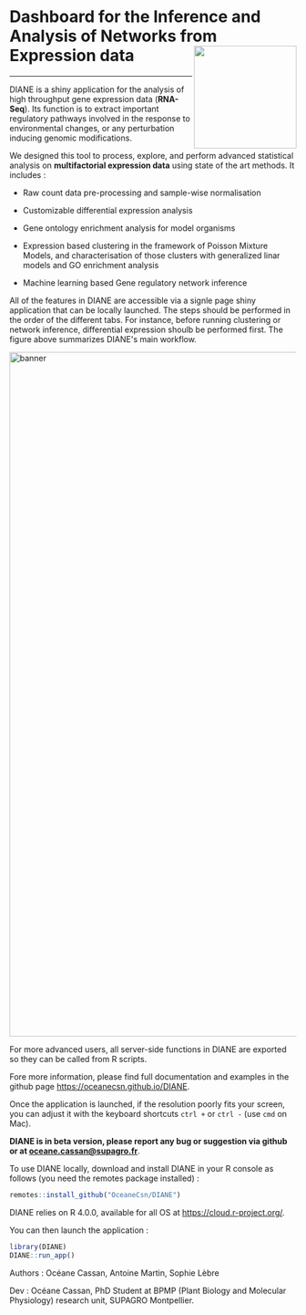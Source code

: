  

# Dashboard for the Inference and Analysis of Networks from Expression data <img src="www/favicon.ico" align="right" alt="" width="180" />

---

DIANE is a shiny application for the analysis of high throughput gene expression data (**RNA-Seq**). Its function is to extract important regulatory pathways involved in the response to environmental changes, or any perturbation inducing genomic modifications.

We designed this tool to process, explore, and perform advanced statistical analysis on **multifactorial expression data** using state of the art methods. It includes :

+ Raw count data pre-processing and sample-wise normalisation
+ Customizable differential expression analysis

+ Gene ontology enrichment analysis for model organisms

+ Expression based clustering in the framework of Poisson Mixture Models, and characterisation of those clusters with generalized linar models and GO enrichment analysis

+ Machine learning based Gene regulatory network inference

All of the features in DIANE are accessible via a signle page shiny application that can be locally launched. The steps should be performed in the order of the different tabs. For instance, before running clustering or network inference, differential expression shoulb be performed first. The figure above summarizes DIANE's main workflow.

<img src="www/DIANE.png" alt="banner" width="1200" align="center"/>


For more advanced users, all server-side functions in DIANE are exported so they can be called from R scripts. 

Fore more information, please find full documentation and examples in the github page  https://oceanecsn.github.io/DIANE.

Once the application is launched, if the resolution poorly fits your screen, you can adjust it with the keyboard shortcuts ```ctrl +``` or  ```ctrl -``` (use ```cmd``` on Mac).



**DIANE is in beta version, please report any bug or suggestion via github or at oceane.cassan@supagro.fr**.


To use DIANE locally, download and install DIANE in your R console as follows (you need the remotes package installed) :

```R
remotes::install_github("OceaneCsn/DIANE")
```

DIANE relies on R 4.0.0, available for all OS at https://cloud.r-project.org/.

You can then launch the application :

```R
library(DIANE)
DIANE::run_app()
```

Authors : Océane Cassan, Antoine Martin, Sophie Lèbre

Dev : Océane Cassan, PhD Student at BPMP (Plant Biology and Molecular Physiology) research unit, SUPAGRO Montpellier.
